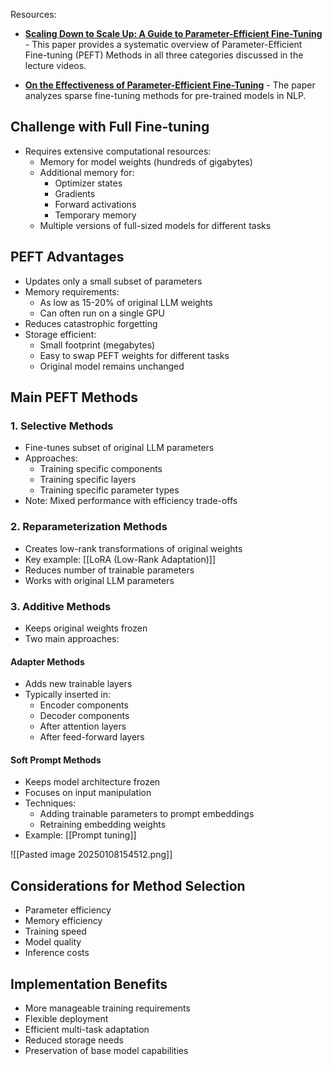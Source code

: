 Resources:
- [**Scaling Down to Scale Up: A Guide to Parameter-Efficient Fine-Tuning**](https://arxiv.org/pdf/2303.15647.pdf) - This paper provides a systematic overview of Parameter-Efficient Fine-tuning (PEFT) Methods in all three categories discussed in the lecture videos.
    
- [**On the Effectiveness of Parameter-Efficient Fine-Tuning**](https://arxiv.org/pdf/2211.15583.pdf) - The paper analyzes sparse fine-tuning methods for pre-trained models in NLP.

## Challenge with Full Fine-tuning
- Requires extensive computational resources:
  - Memory for model weights (hundreds of gigabytes)
  - Additional memory for:
    - Optimizer states
    - Gradients
    - Forward activations
    - Temporary memory
  - Multiple versions of full-sized models for different tasks

## PEFT Advantages
- Updates only a small subset of parameters
- Memory requirements:
  - As low as 15-20% of original LLM weights
  - Can often run on a single GPU
- Reduces catastrophic forgetting
- Storage efficient:
  - Small footprint (megabytes)
  - Easy to swap PEFT weights for different tasks
  - Original model remains unchanged

## Main PEFT Methods

### 1. Selective Methods
- Fine-tunes subset of original LLM parameters
- Approaches:
  - Training specific components
  - Training specific layers
  - Training specific parameter types
- Note: Mixed performance with efficiency trade-offs

### 2. Reparameterization Methods
- Creates low-rank transformations of original weights
- Key example: [[LoRA (Low-Rank Adaptation)]]
- Reduces number of trainable parameters
- Works with original LLM parameters

### 3. Additive Methods
- Keeps original weights frozen
- Two main approaches:

#### Adapter Methods
- Adds new trainable layers
- Typically inserted in:
  - Encoder components
  - Decoder components
  - After attention layers
  - After feed-forward layers

#### Soft Prompt Methods
- Keeps model architecture frozen
- Focuses on input manipulation
- Techniques:
  - Adding trainable parameters to prompt embeddings
  - Retraining embedding weights
- Example: [[Prompt tuning]]

![[Pasted image 20250108154512.png]]

## Considerations for Method Selection
- Parameter efficiency
- Memory efficiency
- Training speed
- Model quality
- Inference costs

## Implementation Benefits
- More manageable training requirements
- Flexible deployment
- Efficient multi-task adaptation
- Reduced storage needs
- Preservation of base model capabilities
